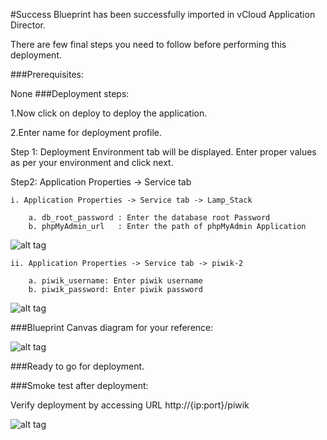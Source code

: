 #Success
Blueprint has been successfully imported in vCloud Application Director. 

There are few final steps you need to follow before performing this deployment.

###Prerequisites:

None
###Deployment steps:

1.Now click on deploy to deploy the application.

2.Enter name for deployment profile.

  Step 1: Deployment Environment tab will be displayed. Enter proper values as per your environment and click next.


Step2: Application Properties -> Service tab 

	i. Application Properties -> Service tab -> Lamp_Stack
	
		a. db_root_password : Enter the database root Password 
        b. phpMyAdmin_url   : Enter the path of phpMyAdmin Application 

![alt tag](https://raw.github.com/vmware-applicationdirector/solutions-import-beta/Piwik-1_8_2-Linux-Blueprint-InterraIT-50/Service-Property-Lamp-stack.png) 
                      
	ii. Application Properties -> Service tab -> piwik-2  
	
		a. piwik_username: Enter piwik username 
        b. piwik_password: Enter piwik password


![alt tag](https://raw.github.com/vmware-applicationdirector/solutions-import-beta/Piwik-1_8_2-Linux-Blueprint-InterraIT-50/Service-Property-Piwik.png)


###Blueprint Canvas diagram for your reference: 

![alt tag](https://raw.github.com/vmware-applicationdirector/solutions-import-beta/Piwik-1_8_2-Linux-Blueprint-InterraIT-50/Piwik-1.8.2-on-Linux-Blueprint-InterraIT-canvas.png)

###Ready to go for deployment.


###Smoke test after deployment:

Verify deployment by accessing URL http://{ip:port}/piwik

![alt tag](https://raw.github.com/vmware-applicationdirector/solutions-import-beta/Piwik-1_8_2-Linux-Blueprint-InterraIT-50/Smoke-Test.png)




 












 








